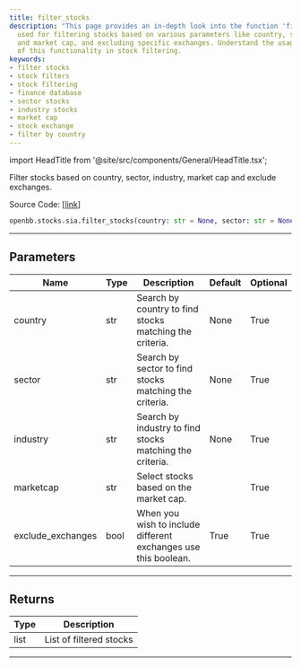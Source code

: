 ```yaml
---
title: filter_stocks
description: "This page provides an in-depth look into the function 'filter_stocks'"
  used for filtering stocks based on various parameters like country, sector, industry,
  and market cap, and excluding specific exchanges. Understand the usage and benefits
  of this functionality in stock filtering.
keywords:
- filter stocks
- stock filters
- stock filtering
- finance database
- sector stocks
- industry stocks
- market cap
- stock exchange
- filter by country
---
```


import HeadTitle from '@site/src/components/General/HeadTitle.tsx';

<HeadTitle title="stocks.sia.filter_stocks - Reference | OpenBB SDK Docs" />

Filter stocks based on country, sector, industry, market cap and exclude exchanges.

Source Code: [[link](https://github.com/OpenBB-finance/OpenBBTerminal/tree/main/openbb_terminal/stocks/sector_industry_analysis/financedatabase_model.py#L109)]

```python
openbb.stocks.sia.filter_stocks(country: str = None, sector: str = None, industry: str = None, marketcap: str = "", exclude_exchanges: bool = True)
```

---

## Parameters

| Name | Type | Description | Default | Optional |
| ---- | ---- | ----------- | ------- | -------- |
| country | str | Search by country to find stocks matching the criteria. | None | True |
| sector | str | Search by sector to find stocks matching the criteria. | None | True |
| industry | str | Search by industry to find stocks matching the criteria. | None | True |
| marketcap | str | Select stocks based on the market cap. |  | True |
| exclude_exchanges | bool | When you wish to include different exchanges use this boolean. | True | True |


---

## Returns

| Type | Description |
| ---- | ----------- |
| list | List of filtered stocks |
---
